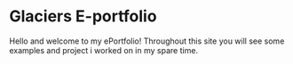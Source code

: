 # Glaciers E-portfolio
Hello and welcome to my ePortfolio!
Throughout this site you will see some examples and project i worked on in my spare time.

